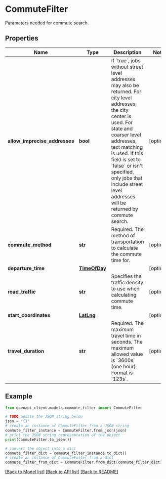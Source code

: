 # CommuteFilter

Parameters needed for commute search.

## Properties

Name | Type | Description | Notes
------------ | ------------- | ------------- | -------------
**allow_imprecise_addresses** | **bool** | If &#x60;true&#x60;, jobs without street level addresses may also be returned. For city level addresses, the city center is used. For state and coarser level addresses, text matching is used. If this field is set to &#x60;false&#x60; or isn&#39;t specified, only jobs that include street level addresses will be returned by commute search. | [optional] 
**commute_method** | **str** | Required. The method of transportation to calculate the commute time for. | [optional] 
**departure_time** | [**TimeOfDay**](TimeOfDay.md) |  | [optional] 
**road_traffic** | **str** | Specifies the traffic density to use when calculating commute time. | [optional] 
**start_coordinates** | [**LatLng**](LatLng.md) |  | [optional] 
**travel_duration** | **str** | Required. The maximum travel time in seconds. The maximum allowed value is &#x60;3600s&#x60; (one hour). Format is &#x60;123s&#x60;. | [optional] 

## Example

```python
from openapi_client.models.commute_filter import CommuteFilter

# TODO update the JSON string below
json = "{}"
# create an instance of CommuteFilter from a JSON string
commute_filter_instance = CommuteFilter.from_json(json)
# print the JSON string representation of the object
print(CommuteFilter.to_json())

# convert the object into a dict
commute_filter_dict = commute_filter_instance.to_dict()
# create an instance of CommuteFilter from a dict
commute_filter_from_dict = CommuteFilter.from_dict(commute_filter_dict)
```
[[Back to Model list]](../README.md#documentation-for-models) [[Back to API list]](../README.md#documentation-for-api-endpoints) [[Back to README]](../README.md)



